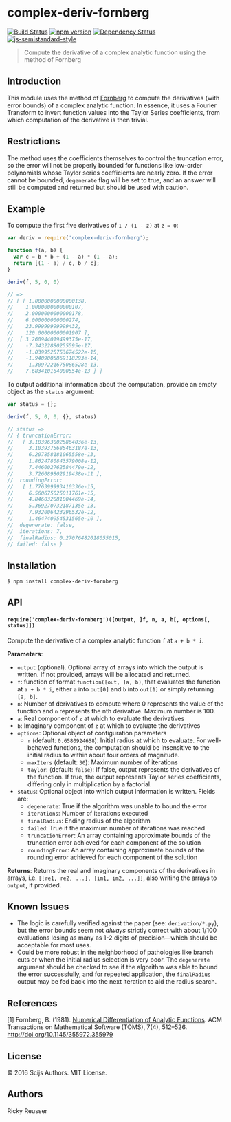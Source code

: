 # complex-deriv-fornberg

[![Build Status][travis-image]][travis-url] [![npm version][npm-image]][npm-url]  [![Dependency Status][daviddm-image]][daviddm-url] [![js-semistandard-style][semistandard-image]][semistandard-url]

> Compute the derivative of a complex analytic function using the method of Fornberg

## Introduction

This module uses the method of [Fornberg](#references) to compute the derivatives (with error bounds) of a complex analytic function. In essence, it uses a Fourier Transform to invert function values into the Taylor Series coefficients, from which computation of the derivative is then trivial.

## Restrictions

The method uses the coefficients themselves to control the truncation error, so the error will not be properly bounded for functions like low-order polynomials whose Taylor series coefficients are nearly zero. If the error cannot be bounded, `degenerate` flag will be set to true, and an answer will still be computed and returned but should be used with caution.

## Example

To compute the first five derivatives of `1 / (1 - z)` at `z = 0`:

```javascript
var deriv = require('complex-deriv-fornberg');

function f(a, b) {
  var c = b * b + (1 - a) * (1 - a);
  return [(1 - a) / c, b / c];
}

deriv(f, 5, 0, 0)

// =>
// [ [ 1.0000000000000138,
//    1.0000000000000107,
//    2.0000000000000178,
//    6.000000000000274,
//    23.99999999999432,
//    120.00000000001907 ],
//  [ 3.260944019499375e-17,
//    -7.34322880255595e-17,
//    -1.0399525753674522e-15,
//    -1.9409005869118293e-14,
//    -1.3097221675086528e-13,
//    7.683410164000554e-13 ] ]
```

To output additional information about the computation, provide an empty object as the `status` argument:

```javascript
var status = {};

deriv(f, 5, 0, 0, {}, status)

// status => 
// { truncationError: 
//   [ 3.1039630025864036e-13,
//     3.1039375685463187e-13,
//     6.207858181065558e-13,
//     1.8624780843579008e-12,
//     7.446002762584479e-12,
//     3.726089802919438e-11 ],
//  roundingError: 
//   [ 1.776399993410336e-15,
//     6.560675025011761e-15,
//     4.846032081004469e-14,
//     5.369270732187135e-13,
//     7.932006423296532e-12,
//     1.464740954531565e-10 ],
//  degenerate: false,
//  iterations: 7,
//  finalRadius: 0.27076482018055015,
// failed: false }
```

## Installation

```bash
$ npm install complex-deriv-fornberg
```

## API

#### `require('complex-deriv-fornberg')([output, ]f, n, a, b[, options[, status]])`
Compute the derivative of a complex analytic function `f` at `a + b * i`.

**Parameters**:
- `output` (optional). Optional array of arrays into which the output is written. If not provided, arrays will be allocated and returned.
- `f`: function of format `function([out, ]a, b)`, that evaluates the function at `a + b * i`, either `a` into `out[0]` and `b` into `out[1]` or simply returning `[a, b]`.
- `n`: Number of derivatives to compute where 0 represents the value of the function and `n` represents the nth derivative. Maximum number is 100.
- `a`: Real component of `z` at which to evaluate the derivatives
- `b`: Imaginary component of `z` at which to evaluate the derivatives
- `options`: Optional object of configuration parameters
  - `r` (default: `0.6580924658`): Initial radius at which to evaluate. For well-behaved functions, the computation should be insensitive to the initial radius to within about four orders of magnitude.
  - `maxIters` (default: `30`): Maximum number of iterations
  - `taylor`: (default: `false`): If false, output represents the derivatives of the function. If true, the output represents Taylor series coefficients, differing only in multiplication by a factorial.
- `status`: Optional object into which output information is written. Fields are:
  - `degenerate`: True if the algorithm was unable to bound the error
  - `iterations`: Number of iterations executed
  - `finalRadius`: Ending radius of the algorithm
  - `failed`: True if the maximum number of iterations was reached
  - `truncationError`: An array containing approximate bounds of the truncation error achieved for each component of the solution
  - `roundingError`: An array containing approximate bounds of the rounding error achieved for each component of the solution

**Returns**: Returns the real and imaginary components of the derivatives in arrays, i.e. `[[re1, re2, ...], [im1, im2, ...]]`, also writing the arrays to `output`, if provided.

## Known Issues

- The logic is carefully verified against the paper (see: `derivation/*.py`), but the error bounds seem not *always* strictly correct with about 1/100 evaluations losing as many as 1-2 digits of precision—which should be acceptable for most uses.
- Could be more robust in the neighborhood of pathologies like branch cuts or when the initial radius selection is very poor. The `degenerate` argument should be checked to see if the algorithm was able to bound the error successfully, and for repeated application, the `finalRadius` output may be fed back into the next iteration to aid the radius search.

## References

\[1\] Fornberg, B. (1981). [Numerical Differentiation of Analytic Functions](https://amath.colorado.edu/faculty/fornberg/Docs/ACM_81_1.pdf). ACM Transactions on Mathematical Software (TOMS), 7(4), 512–526. http://doi.org/10.1145/355972.355979

## License

&copy; 2016 Scijs Authors. MIT License.

## Authors

Ricky Reusser

[npm-image]: https://badge.fury.io/js/complex-deriv-fornberg.svg
[npm-url]: https://npmjs.org/package/complex-deriv-fornberg
[travis-image]: https://travis-ci.org/scijs/complex-deriv-fornberg.svg?branch=master
[travis-url]: https://travis-ci.org//complex-deriv-fornberg
[daviddm-image]: https://david-dm.org/scijs/complex-deriv-fornberg.svg?theme=shields.io
[daviddm-url]: https://david-dm.org//complex-deriv-fornberg
[semistandard-image]: https://img.shields.io/badge/code%20style-semistandard-brightgreen.svg?style=flat-square
[semistandard-url]: https://github.com/Flet/semistandard
